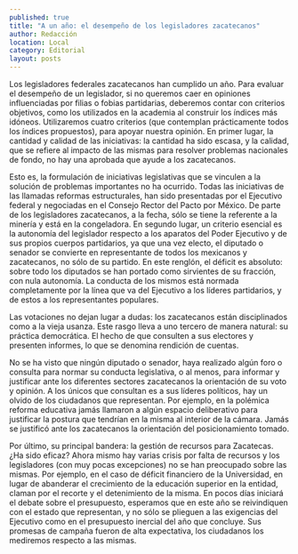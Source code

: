 ```yaml
---
published: true
title: "A un año: el desempeño de los legisladores zacatecanos"
author: Redacción
location: Local
category: Editorial
layout: posts
---
```


Los legisladores federales zacatecanos han cumplido un año. Para evaluar el desempeño de un legislador, si no queremos caer en opiniones influenciadas por filias o fobias partidarias, deberemos contar con criterios objetivos, como los utilizados en la academia al construir los índices más idóneos. Utilizaremos cuatro criterios (que contemplan prácticamente todos los índices propuestos), para apoyar nuestra opinión. 
En primer lugar, la cantidad y calidad de las iniciativas: la cantidad ha sido escasa, y la calidad, que se refiere al impacto de las mismas para resolver problemas nacionales de fondo, no hay una aprobada que ayude a los zacatecanos. 

Esto es, la formulación de iniciativas legislativas que se vinculen a la solución de problemas importantes no ha ocurrido. Todas las iniciativas de las llamadas reformas estructurales, han sido presentadas por el Ejecutivo federal y negociadas en el Consejo Rector del Pacto por México. De parte de los legisladores zacatecanos, a la fecha, sólo se tiene la referente a la minería y está en la congeladora. En segundo lugar, un criterio esencial es la autonomía del legislador respecto a los aparatos del Poder Ejecutivo y de sus propios cuerpos partidarios, ya que una vez electo, el diputado o senador se convierte en representante de todos los mexicanos y zacatecanos, no sólo de su partido. En este renglón, el déficit es absoluto: sobre todo los diputados se han portado como sirvientes de su fracción, con nula autonomía. La conducta de los mismos está normada completamente por la línea que va del Ejecutivo a los líderes partidarios, y de estos a los representantes populares.

Las votaciones no dejan lugar a dudas: los zacatecanos están disciplinados como a la vieja usanza. Este rasgo lleva a uno tercero de manera natural: su práctica democrática. El hecho de que consulten a sus electores y presenten informes, lo que se denomina rendición de cuentas.

No se ha visto que ningún diputado o senador, haya realizado algún foro o consulta para normar su conducta legislativa, o al menos, para informar y justificar ante los diferentes sectores zacatecanos la orientación de su voto y opinión. A los únicos que consultan es a sus líderes políticos, hay un olvido de los ciudadanos que representan. Por ejemplo, en la polémica reforma educativa jamás llamaron a algún espacio deliberativo para justificar la postura que tendrían en la misma al interior de la cámara. Jamás se justificó ante los zacatecanos la orientación del posicionamiento tomado. 

Por último, su principal bandera: la gestión de recursos para Zacatecas. ¿Ha sido eficaz? Ahora mismo hay varias crisis por falta de recursos y los legisladores (con muy pocas excepciones) no se han preocupado sobre las mismas. Por ejemplo, en el caso de déficit financiero de la Universidad, en lugar de abanderar el crecimiento de la educación superior en la entidad, claman por el recorte y el detenimiento de la misma. En pocos días iniciará el debate sobre el presupuesto, esperamos que en este año se reivindiquen con el estado que representan, y no sólo se plieguen a las exigencias del Ejecutivo como en el presupuesto inercial del año que concluye. Sus promesas de campaña fueron de alta expectativa, los ciudadanos los mediremos respecto a las mismas.
